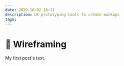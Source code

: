 ```yaml
---
date: 2020-10-02 16:11
description: UX prototyping tools to create mockups
tags: 
---
```

# 🎨 Wireframing

My first post's text.


